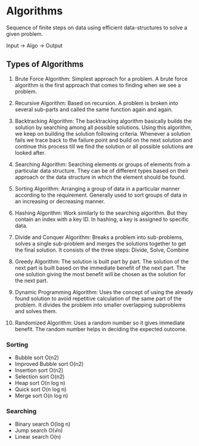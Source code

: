 # Algorithms

Sequence of finite steps on data using efficient data-structures to solve a given problem.

Input -> Algo -> Output

## Types of Algorithms

1. Brute Force Algorithm: Simplest approach for a problem. A brute force algorithm is the first approach that comes to finding when we see a problem.

2. Recursive Algorithm: Based on recursion. A problem is broken into several sub-parts and called the same function again and again.

3. Backtracking Algorithm: The backtracking algorithm basically builds the solution by searching among all possible solutions. Using this algorithm, we keep on building the solution following criteria. Whenever a solution fails we trace back to the failure point and build on the next solution and continue this process till we find the solution or all possible solutions are looked after.

4. Searching Algorithm: Searching elements or groups of elements from a particular data structure. They can be of different types based on their approach or the data structure in which the element should be found.

5. Sorting Algorithm: Arranging a group of data in a particular manner according to the requirement. Generally used to sort groups of data in an increasing or decreasing manner.

6. Hashing Algorithm: Work similarly to the searching algorithm. But they contain an index with a key ID. In hashing, a key is assigned to specific data.

7. Divide and Conquer Algorithm: Breaks a problem into sub-problems, solves a single sub-problem and merges the solutions together to get the final solution. It consists of the three steps: Divide, Solve, Combine

8. Greedy Algorithm: The solution is built part by part. The solution of the next part is built based on the immediate benefit of the next part. The one solution giving the most benefit will be chosen as the solution for the next part.

9. Dynamic Programming Algorithm: Uses the concept of using the already found solution to avoid repetitive calculation of the same part of the problem. It divides the problem into smaller overlapping subproblems and solves them.

10. Randomized Algorithm: Uses a random number so it gives immediate benefit. The random number helps in deciding the expected outcome.

<!-- Algo-name Avg-time-complexity -->

### Sorting

- Bubble sort O(n2)
- Improved Bubble sort O(n2)
- Insertion sort O(n2)
- Selection sort O(n2)
- Heap sort O(n log n)
- Quick sort O(n log n)
- Merge sort O(n log n)

### Searching

- Binary search O(log n)
- Jump search O(√n)
- Linear search O(n)
